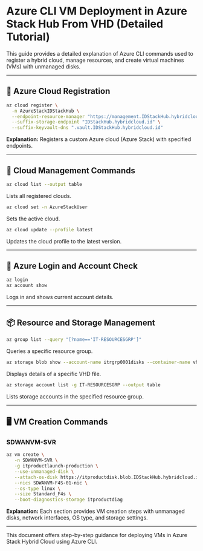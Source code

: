 
# Azure CLI VM Deployment in Azure Stack Hub From VHD (Detailed Tutorial)

This guide provides a detailed explanation of Azure CLI commands used to register a hybrid cloud, manage resources, and create virtual machines (VMs) with unmanaged disks.

---

## 📌 **Azure Cloud Registration**
```sh
az cloud register \
  -n AzureStackIDStackHub \
  --endpoint-resource-manager "https://management.IDStackHub.hybridcloud.id" \
  --suffix-storage-endpoint "IDStackHub.hybridcloud.id" \
  --suffix-keyvault-dns ".vault.IDStackHub.hybridcloud.id"
```
**Explanation:** Registers a custom Azure cloud (Azure Stack) with specified endpoints.

---

## 📄 **Cloud Management Commands**
```sh
az cloud list --output table
```
Lists all registered clouds.

```sh
az cloud set -n AzureStackUser
```
Sets the active cloud.

```sh
az cloud update --profile latest
```
Updates the cloud profile to the latest version.

---

## 🔐 **Azure Login and Account Check**
```sh
az login
az account show
```
Logs in and shows current account details.

---

## 📦 **Resource and Storage Management**
```sh
az group list --query "[?name=='IT-RESOURCESGRP']"
```
Queries a specific resource group.

```sh
az storage blob show --account-name itrgrp0001disks --container-name vhds --name SDWAN-OSDISK.vhd
```
Displays details of a specific VHD file.

```sh
az storage account list -g IT-RESOURCESGRP --output table
```
Lists storage accounts in the specified resource group.

---

## 🖥️ **VM Creation Commands**

### **SDWANVM-SVR**
```sh
az vm create \
   -n SDWANVM-SVR \
   -g itproductlaunch-production \
   --use-unmanaged-disk \
   --attach-os-disk https://itproductdisk.blob.IDStackHub.hybridcloud.id/vhds/SDWAN-OSDISK.vhd \
   --nics SDWANVM-F4S-01-nic \
   --os-type linux \
   --size Standard_F4s \
   --boot-diagnostics-storage itproductdiag
```

**Explanation:** Each section provides VM creation steps with unmanaged disks, network interfaces, OS type, and storage settings.

---

This document offers step-by-step guidance for deploying VMs in Azure Stack Hybrid Cloud using Azure CLI.

